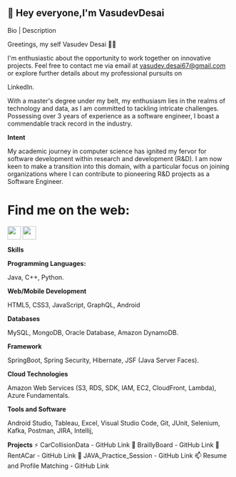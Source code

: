 ## :wave: Hey everyone,I'm VasudevDesai 
Bio | Description

Greetings, my self Vasudev Desai 👋🏻

I'm enthusiastic about the opportunity to work together on innovative projects. Feel free to contact me via email at vasudev.desai67@gmail.com or explore further details about my professional pursuits on

LinkedIn.

With a master's degree under my belt, my enthusiasm lies in the realms of technology and data, as I am committed to tackling intricate challenges. Possessing over 3 years of experience as a software engineer, I boast a commendable track record in the industry.

**Intent**

My academic journey in computer science has ignited my fervor for software development within research and development (R&D). I am now keen to make a transition into this domain, with a particular focus on joining organizations where I can contribute to pioneering R&D projects as a Software Engineer.

# Find me on the web:

<p align="left">
<a href="http://twitter.com/MishManners" target="blank"><img align="center" src="https://github.com/mishmanners/MishManners/blob/master/socials/twitter%20(2).png" title = "Twitter" alt="" height="30" /></a>
<a href="http://linkedin.com/in/mishmanners" target="blank"><img align="center" src="https://github.com/mishmanners/MishManners/blob/master/socials/transparent-Linkedin-logo-icon.png" alt="" height="30" /></a>

**Skills**

**Programming Languages:**

Java, C++, Python.

**Web/Mobile Development**

HTML5, CSS3, JavaScript, GraphQL, Android 

**Databases**

MySQL, MongoDB, Oracle Database, Amazon DynamoDB.

**Framework**

SpringBoot, Spring Security, Hibernate, JSF (Java Server Faces).

**Cloud Technologies**

Amazon Web Services (S3, RDS, SDK, IAM, EC2, CloudFront, Lambda), Azure Fundamentals.

**Tools and Software**

Android Studio, Tableau, Excel, Visual Studio Code, Git, JUnit, Selenium, Kafka, Postman, JIRA, Intellij, 

**Projects**
⚡ CarCollisionData - GitHub Link
🌱 BraillyBoard - GitHub Link
👯 RentACar - GitHub Link
🔭 JAVA_Practice_Session - GitHub Link
📫 Resume and Profile Matching - GitHub Link
